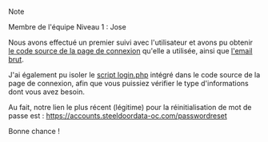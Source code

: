 Note

Membre de l'équipe Niveau 1 : Jose

Nous avons effectué un premier suivi avec l'utilisateur et avons pu obtenir [le code source de
la page de connexion](https://s3.eu-west-1.amazonaws.com/course.oc-static.com/projects/1847+-+Contribuez+aux+investigations+num%C3%A9riques+et+%C3%A0+la+r%C3%A9ponse+aux+incidents/Ticket+1+-+SDDP+Login+Form+Source+Code.rtf) qu'elle a utilisée, ainsi que [l'email brut](https://s3.eu-west-1.amazonaws.com/course.oc-static.com/projects/1847+-+Contribuez+aux+investigations+num%C3%A9riques+et+%C3%A0+la+r%C3%A9ponse+aux+incidents/Ticket+1+-+SECURITY+Account+suspended+-+Password+reset+needed.eml).

J'ai également pu isoler le [script login.php](https://s3.eu-west-1.amazonaws.com/course.oc-static.com/projects/1847+-+Contribuez+aux+investigations+num%C3%A9riques+et+%C3%A0+la+r%C3%A9ponse+aux+incidents/Ticket+1+-+login+(1).php) intégré dans le code source de la page de
connexion, afin que vous puissiez vérifier le type d'informations dont vous avez besoin.

Au fait, notre lien le plus récent (légitime) pour la réinitialisation de mot de passe est :
https://accounts.steeldoordata-oc.com/passwordreset

Bonne chance !
